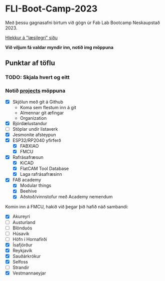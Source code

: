 # FLI-Boot-Camp-2023

Með þessu gagnasafni birtum við gögn úr Fab Lab Bootcamp Neskaupstað 2023.

[Hlekkur á "læsilegri" síðu](https://fab-lab-austurland.github.io/FLI-Boot-Camp-2023/)

**Við viljum fá valdar myndir inn, notið img möppuna**

## Punktar af töflu
### TODO: Skjala hvert og eitt
### Notið [projects](projects) möppuna
- [x] Skjölun með git á Github
  - Koma sem flestum inn á git
  - Almennar git æfingar
  - Organization
- [x] Bjórdælustandur
- [ ] Stöplar undir listaverk
- [x] Jesmonite afsteypun
- [x] ESP32/RP2040 yfirferð
  - [x] FABXIAO 
  - [x] FMCU
- [x] Rafrásafræsun
  - [x] KiCAD
  - [x] FlatCAM Tool Database
  - [x] Laga rafrásafræsinn
- [x] FAB academy
  - [x] Modular things
  - [x] Beehive
  - [x] Aðstoð/vinnstofur með Academy nemendum

Komin inn á FMCU, hakið við þegar þið hafið náð sambandi:
- [x] Akureyri
- [ ] Austurland
- [ ] Blönduós
- [ ] Húsavík
- [ ] Höfn í Hornafirði
- [x] Ísafjörður
- [x] Reykjavík
- [x] Sauðárkrókur
- [x] Selfoss
- [ ] Strandir
- [x] Vestmannaeyjar
